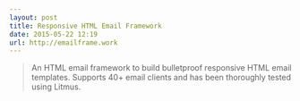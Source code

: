 ```yaml
---
layout: post
title: Responsive HTML Email Framework
date: 2015-05-22 12:19
url: http://emailframe.work
---
```


> An HTML email framework to build bulletproof responsive HTML email templates. Supports 40+ email clients and has been thoroughly tested using Litmus. 

